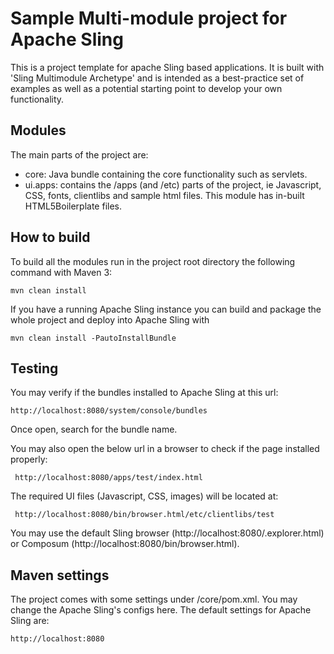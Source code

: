 # Sample Multi-module project for Apache Sling

This is a project template for apache Sling based applications. It is built with 'Sling Multimodule Archetype' and is intended as a best-practice set of examples as well as a potential starting point to develop your own functionality.

## Modules

The main parts of the project are:

* core: Java bundle containing the core functionality such as servlets.
* ui.apps: contains the /apps (and /etc) parts of the project, ie Javascript, CSS, fonts, clientlibs and sample html files. This module has in-built HTML5Boilerplate files.

## How to build

To build all the modules run in the project root directory the following command with Maven 3:

    mvn clean install

If you have a running Apache Sling instance you can build and package the whole project and deploy into Apache Sling with  

    mvn clean install -PautoInstallBundle
    
## Testing

You may verify if the bundles installed to Apache Sling at this url:  

    http://localhost:8080/system/console/bundles

Once open, search for the bundle name. 

You may also open the below url in a browser to check if the page installed properly:
     
     http://localhost:8080/apps/test/index.html
     
The required UI files (Javascript, CSS, images) will be located at:

     http://localhost:8080/bin/browser.html/etc/clientlibs/test
     
You may use the default Sling browser (http://localhost:8080/.explorer.html) or Composum (http://localhost:8080/bin/browser.html).


## Maven settings

The project comes with some settings under /core/pom.xml. You may change the Apache Sling's configs here. The default settings for Apache Sling are:

    http://localhost:8080
